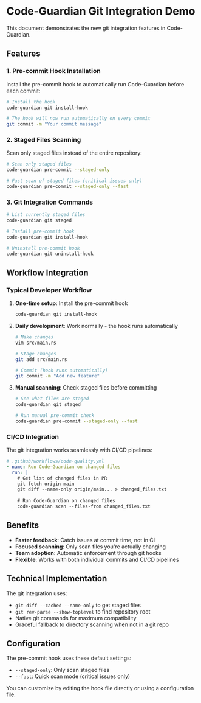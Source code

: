 # Code-Guardian Git Integration Demo

This document demonstrates the new git integration features in Code-Guardian.

## Features

### 1. Pre-commit Hook Installation

Install the pre-commit hook to automatically run Code-Guardian before each commit:

```bash
# Install the hook
code-guardian git install-hook

# The hook will now run automatically on every commit
git commit -m "Your commit message"
```

### 2. Staged Files Scanning

Scan only staged files instead of the entire repository:

```bash
# Scan only staged files
code-guardian pre-commit --staged-only

# Fast scan of staged files (critical issues only)
code-guardian pre-commit --staged-only --fast
```

### 3. Git Integration Commands

```bash
# List currently staged files
code-guardian git staged

# Install pre-commit hook
code-guardian git install-hook

# Uninstall pre-commit hook  
code-guardian git uninstall-hook
```

## Workflow Integration

### Typical Developer Workflow

1. **One-time setup**: Install the pre-commit hook
   ```bash
   code-guardian git install-hook
   ```

2. **Daily development**: Work normally - the hook runs automatically
   ```bash
   # Make changes
   vim src/main.rs
   
   # Stage changes
   git add src/main.rs
   
   # Commit (hook runs automatically)
   git commit -m "Add new feature"
   ```

3. **Manual scanning**: Check staged files before committing
   ```bash
   # See what files are staged
   code-guardian git staged
   
   # Run manual pre-commit check
   code-guardian pre-commit --staged-only --fast
   ```

### CI/CD Integration

The git integration works seamlessly with CI/CD pipelines:

```yaml
# .github/workflows/code-quality.yml
- name: Run Code-Guardian on changed files
  run: |
    # Get list of changed files in PR
    git fetch origin main
    git diff --name-only origin/main... > changed_files.txt
    
    # Run Code-Guardian on changed files
    code-guardian scan --files-from changed_files.txt
```

## Benefits

- **Faster feedback**: Catch issues at commit time, not in CI
- **Focused scanning**: Only scan files you're actually changing
- **Team adoption**: Automatic enforcement through git hooks
- **Flexible**: Works with both individual commits and CI/CD pipelines

## Technical Implementation

The git integration uses:
- `git diff --cached --name-only` to get staged files
- `git rev-parse --show-toplevel` to find repository root
- Native git commands for maximum compatibility
- Graceful fallback to directory scanning when not in a git repo

## Configuration

The pre-commit hook uses these default settings:
- `--staged-only`: Only scan staged files
- `--fast`: Quick scan mode (critical issues only)

You can customize by editing the hook file directly or using a configuration file.